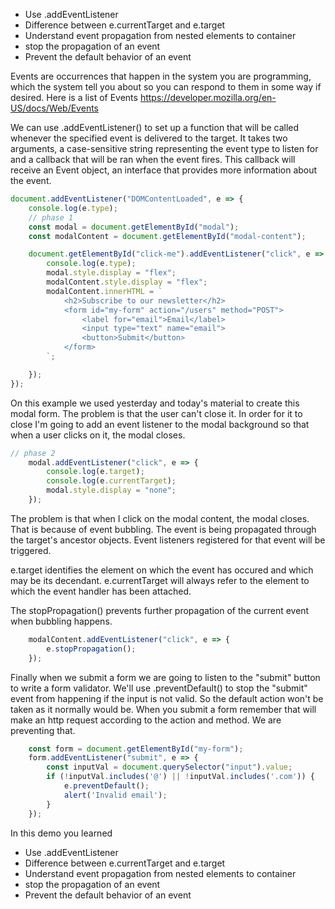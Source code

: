 - Use .addEventListener
- Difference between e.currentTarget and e.target 
- Understand event propagation from nested elements to container 
- stop the propagation of an event
- Prevent the default behavior of an event

Events are occurrences that happen in the system you are programming, which the system tell you about
so you can respond to them in some way if desired. Here is a list of Events https://developer.mozilla.org/en-US/docs/Web/Events

We can use .addEventListener() to set up a function that will be called whenever the specified event is
delivered to the target. It takes two arguments, a case-sensitive string representing the event type to listen 
for and a callback that will be ran when the event fires. This callback will receive an Event object, an
interface that provides more information about the event.

```js
document.addEventListener("DOMContentLoaded", e => {
    console.log(e.type);
    // phase 1
    const modal = document.getElementById("modal");
    const modalContent = document.getElementById("modal-content");

    document.getElementById("click-me").addEventListener("click", e => {
        console.log(e.type);
        modal.style.display = "flex";
        modalContent.style.display = "flex";
        modalContent.innerHTML = `
            <h2>Subscribe to our newsletter</h2>
            <form id="my-form" action="/users" method="POST">
                <label for="email">Email</label>
                <input type="text" name="email">
                <button>Submit</button>
            </form>
        `;

    });
});
```

On this example we used yesterday and today's material to create this modal form. The problem is that
the user can't close it. In order for it to close I'm going to add an event listener to the modal background
so that when a user clicks on it, the modal closes.

```js
// phase 2
    modal.addEventListener("click", e => {
        console.log(e.target);
        console.log(e.currentTarget);
        modal.style.display = "none";
    });
```
The problem is that when I click on the modal content, the modal closes. That is because of event bubbling.
The event is being propagated through the target's ancestor objects. Event listeners registered for that event
will be triggered.

e.target identifies the element on which the event has occured and which may be its decendant.
e.currentTarget will always refer to the element to which the event handler has been attached.

The stopPropagation() prevents further propagation of the current event when bubbling happens.

```js
    modalContent.addEventListener("click", e => {
        e.stopPropagation();
    });
```

Finally when we submit a form we are going to listen to the "submit" button to write a form validator.
We'll use .preventDefault() to stop the "submit" event from happening if the input is not valid. So the default action won't be taken as it normally would be. When you submit a form remember that will make an http request
according to the action and method. We are preventing that.

```js
    const form = document.getElementById("my-form");
    form.addEventListener("submit", e => {
        const inputVal = document.querySelector("input").value;
        if (!inputVal.includes('@') || !inputVal.includes('.com')) {
            e.preventDefault();
            alert('Invalid email');
        }
    });
```

In this demo you learned
- Use .addEventListener
- Difference between e.currentTarget and e.target 
- Understand event propagation from nested elements to container 
- stop the propagation of an event
- Prevent the default behavior of an event